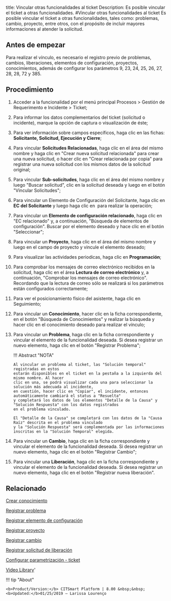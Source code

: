 title:  Vincular otras funcionalidades al ticket 
Description: Es posible vincular el ticket a otras funcionalidades.
#Vincular otras funcionalidades al ticket
Es posible vincular el ticket a otras funcionalidades, tales como: problemas, cambio, proyecto, entre otros, con el propósito de incluir mayores informaciones al atender la solicitud.

Antes de empezar
----------------

Para realizar el vínculo, es necesario el registro previo de problemas, cambios,
liberaciones, elementos de configuración, proyectos, conocimientos, además de
configurar los parámetros 9, 23, 24, 25, 26, 27, 28, 28, 72 y 385.

Procedimiento
-------------

1.  Acceder a la funcionalidad por el menú principal Procesos \> Gestión de
    Requerimento e Incidente \> Ticket;

2.  Para informar los datos complementarios del ticket (solicitud o incidente),
    marque la opción de captura o visualización de éste;

3.  Para ver información sobre campos específicos, haga clic en las fichas:
    **Solicitante, Solicitud, Ejecución y Cierre**;

4.  Para vincular **Solicitudes Relacionadas**, haga clic en el área del mismo
    nombre y haga clic en "Crear nueva solicitud relacionada" para crear una
    nueva solicitud, o hacer clic en "Crear relacionada por copia" para
    registrar una nueva solicitud con los mismos datos de la solicitud original;

5.  Para vincular **Sub-solicitudes**, haga clic en el área del mismo nombre y
    luego "Buscar solicitud", clic en la solicitud deseada y luego en el botón
    "Vincular Solicitudes";

6.  Para vincular un Elemento de Configuración del Solicitante, haga clic en
    **EC del Solicitante** y luego haga clic en  para realizar la operación;

7.  Para vincular un **Elemento de configuración relacionado**, haga clic en "EC
    relacionado" y, a continuación, "Búsqueda de elementos de configuración".
    Buscar por el elemento deseado y hace clic en el botón "Seleccionar";

8.  Para vincular un **Proyecto**, haga clic en el área del mismo nombre y luego
    en el campo de proyecto y vincule el elemento deseado;

9.  Para visualizar las actividades periodicas, haga clic en **Programación**;

10. Para comprobar los mensajes de correo electrónico recibidos en la solicitud,
    haga clic en el área **Lectura de correo electrónico** y, a continuación,
    "Comprobar los mensajes de correo electrónico". Recordando que la lectura de
    correo sólo se realizará si los parámetros están configurados correctamente;

11. Para ver el posicionamiento físico del asistente, haga clic en Seguimiento;

12. Para vincular un **Conocimiento**, hacer clic en la ficha correspondiente,
    en el botón "Búsqueda de Conocimientos" y realizar la búsqueda y hacer clic
    en el conocimiento deseado para realizar el vínculo;

13. Para vincular un **Problema**, haga clic en la ficha correspondiente y
    vincular el elemento de la funcionalidad deseada. Si desea registrar un
    nuevo elemento, haga clic en el botón "Registrar Problema";
    
    !!! Abstract "NOTA"
    
        Al vincular un problema al ticket, las "Solución temporal" registradas en estos
        estarán disponibles en el ticket en la pestaña a la izquierda del mismo nombre. Al hacer
        clic en una, se podrá visualizar cada una para seleccionar la solución más adecuada al incidente,
        en cuestión, hacer clic en "Copiar", el incidente, entonces automáticamente cambiará el status a "Resuelta" 
        y completará los datos de los elementos "Detalle de la Causa" y "Solución Respuesta" con los datos registrados 
        en el problema vinculado.
        
        El "Detalle de la Causa" se completará con los datos de la "Causa Raíz" descrita en el problema vinculado
        y la "Solución Respuesta" será complementada por las informaciones inscritas en la "Solución Temporal" elegida.

14. Para vincular un **Cambio**, haga clic en la ficha correspondiente y
    vincular el elemento de la funcionalidad deseada. Si desea registrar un
    nuevo elemento, haga clic en el botón "Registrar Cambio";

15. Para vincular una **Liberación**, haga clic en la ficha correspondiente y
    vincular el elemento de la funcionalidad deseada. Si desea registrar un
    nuevo elemento, haga clic en el botón "Registrar nueva liberación".


Relacionado
-----------

[Crear conocimiento](/es-es/citsmart-esp-8/processes/knowledge/use/create-knowledge.html)

[Registrar problema](/es-es/citsmart-esp-8/processes/problem/use/register-problem.html)

[Registrar elemento de configuración](/es-es/citsmart-esp-8/processes/configuration/use/register-CI.html)

[Registrar proyecto](/es-es/citsmart-esp-8/additional-features/project-management/project-management/use/register-project.html)

[Registrar cambio](/es-es/citsmart-esp-8/processes/change/use/register-change.html)

[Registrar solicitud de liberación](/es-es/citsmart-esp-8/processes/release/use/register-release-request.html)

[Configurar parametrización - ticket](/es-es/citsmart-esp-8/platform-administration/parameters-list/configure-parametrization-ticket.html)

<i class='fa fa-youtube-play  fa-2x' style='color:#97ce17;vertical-align: middle;'> </i> [Video Library](https://www.youtube.com/playlist?list=PLB5qK2uzf2ROfIFL9F-3s-gomHNzudBEy)'

!!! tip "About"

    <b>Product/Version:</b> CITSmart Platform | 8.00 &nbsp;&nbsp;
    <b>Updated:</b>01/25/2019 – Larissa Lourenço
